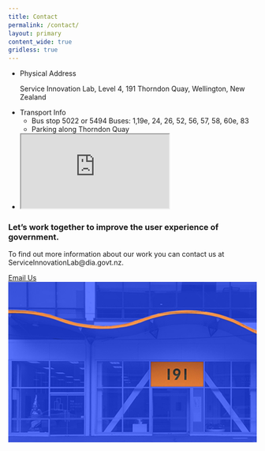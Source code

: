 ```yaml
---
title: Contact
permalink: /contact/
layout: primary
content_wide: true
gridless: true
---
```


<div class="nz-grid nz-grid-reversed">
  <aside class="nz-section nz-grid-reversed-right nz-width-one-third section-info section-info-gray">
    <ul>
      <li class="section-info-list-item">
        <div class="section-info-header">Physical Address</div>
        <p>Service Innovation Lab, Level 4, 191 Thorndon Quay, Wellington, New Zealand</p>
      </li>
      <li class="section-info-list-item">
        <div class="section-info-header">Transport Info</div>
        <ul>
          <li>Bus stop 5022 or 5494 Buses: 1,19e, 24, 26, 52, 56, 57, 58, 60e, 83</li>
          <li>Parking along Thorndon Quay</li>
        </ul>
      </li>
      <li class="section-info-list-item">
        <div class="section-info-header"></div>
      <iframe title="address" src="https://www.google.com/maps/embed?pb=!1m18!1m12!1m3!1d2998.7063472052146!2d174.77947971542227!3d-41.271729279274886!2m3!1f0!2f0!3f0!3m2!1i1024!2i768!4f13.1!3m3!1m2!1s0x6d38ae250dadc591%3A0xb2e04dde972138ea!2s191+Thorndon+Quay%2C+Pipitea%2C+Wellington+6011!5e0!3m2!1sen!2snz!4v1544731549207"  frameborder="1" allowfullscreen></iframe>
      </li>
    </ul>
  </aside>
  <div class="nz-section nz-width-two-thirds contact-section">
    <h3>Let’s work together to improve the user experience of government.</h3>
    <p>To find out more information about our work you can contact us at ServiceInnovationLab@dia.govt.nz.</p>
    <a class="btn btn-secondary" role="button" href="mailto:ServiceInnovationLab@dia.govt.nz?">Email Us</a> <!--subject=Partnering with The Service Innovation Lab-->
    <img src="/assets/img/191ThorndonQuay.png" alt="Entrance to 191 Thorndon Quay">
  </div>
</div>
